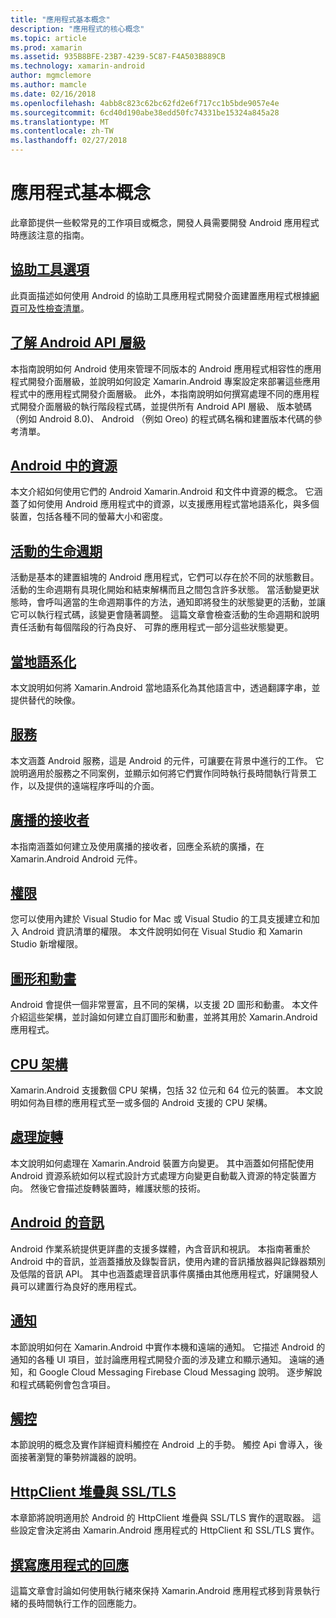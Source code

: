 ```yaml
---
title: "應用程式基本概念"
description: "應用程式的核心概念"
ms.topic: article
ms.prod: xamarin
ms.assetid: 935B8BFE-23B7-4239-5C87-F4A503B889CB
ms.technology: xamarin-android
author: mgmclemore
ms.author: mamcle
ms.date: 02/16/2018
ms.openlocfilehash: 4abb8c823c62bc62fd2e6f717cc1b5bde9057e4e
ms.sourcegitcommit: 6cd40d190abe38edd50fc74331be15324a845a28
ms.translationtype: MT
ms.contentlocale: zh-TW
ms.lasthandoff: 02/27/2018
---
```

# <a name="application-fundamentals"></a>應用程式基本概念

此章節提供一些較常見的工作項目或概念，開發人員需要開發 Android 應用程式時應該注意的指南。

## <a name="accessibilityandroidapp-fundamentalsaccessibilitymd"></a>[協助工具選項](~/android/app-fundamentals/accessibility.md)

此頁面描述如何使用 Android 的協助工具應用程式開發介面建置應用程式根據[網頁可及性檢查清單](~/cross-platform/app-fundamentals/accessibility.md)。

##  <a name="understanding-android-api-levelsandroidapp-fundamentalsandroid-api-levelsmd"></a>[了解 Android API 層級](~/android/app-fundamentals/android-api-levels.md)

本指南說明如何 Android 使用來管理不同版本的 Android 應用程式相容性的應用程式開發介面層級，並說明如何設定 Xamarin.Android 專案設定來部署這些應用程式中的應用程式開發介面層級。 此外，本指南說明如何撰寫處理不同的應用程式開發介面層級的執行階段程式碼，並提供所有 Android API 層級、 版本號碼 （例如 Android 8.0)、 Android （例如 Oreo) 的程式碼名稱和建置版本代碼的參考清單。



##  <a name="resources-in-androidandroidapp-fundamentalsresources-in-androidindexmd"></a>[Android 中的資源](~/android/app-fundamentals/resources-in-android/index.md)

本文介紹如何使用它們的 Android Xamarin.Android 和文件中資源的概念。 它涵蓋了如何使用 Android 應用程式中的資源，以支援應用程式當地語系化，與多個裝置，包括各種不同的螢幕大小和密度。




##  <a name="activity-lifecycleandroidapp-fundamentalsactivity-lifecycleindexmd"></a>[活動的生命週期](~/android/app-fundamentals/activity-lifecycle/index.md)

活動是基本的建置組塊的 Android 應用程式，它們可以存在於不同的狀態數目。 活動的生命週期有具現化開始和結束解構而且之間包含許多狀態。 當活動變更狀態時，會呼叫適當的生命週期事件的方法，通知即將發生的狀態變更的活動，並讓它可以執行程式碼，該變更會隨著調整。 這篇文章會檢查活動的生命週期和說明責任活動有每個階段的行為良好、 可靠的應用程式一部分這些狀態變更。

##  <a name="localizationandroidapp-fundamentalslocalizationmd"></a>[當地語系化](~/android/app-fundamentals/localization.md)

本文說明如何將 Xamarin.Android 當地語系化為其他語言中，透過翻譯字串，並提供替代的映像。

## <a name="servicesandroidapp-fundamentalsservicesindexmd"></a>[服務](~/android/app-fundamentals/services/index.md)

本文涵蓋 Android 服務，這是 Android 的元件，可讓要在背景中進行的工作。 它說明適用於服務之不同案例，並顯示如何將它們實作同時執行長時間執行背景工作，以及提供的遠端程序呼叫的介面。

## <a name="broadcast-receiversandroidapp-fundamentalsbroadcast-receiversmd"></a>[廣播的接收者](~/android/app-fundamentals/broadcast-receivers.md)

本指南涵蓋如何建立及使用廣播的接收者，回應全系統的廣播，在 Xamarin.Android Android 元件。



##  <a name="permissionsandroidapp-fundamentalspermissionsmd"></a>[權限](~/android/app-fundamentals/permissions.md)

您可以使用內建於 Visual Studio for Mac 或 Visual Studio 的工具支援建立和加入 Android 資訊清單的權限。 本文件說明如何在 Visual Studio 和 Xamarin Studio 新增權限。



##  <a name="graphics-and-animationandroidapp-fundamentalsgraphics-and-animationmd"></a>[圖形和動畫](~/android/app-fundamentals/graphics-and-animation.md)

Android 會提供一個非常豐富，且不同的架構，以支援 2D 圖形和動畫。 本文件介紹這些架構，並討論如何建立自訂圖形和動畫，並將其用於 Xamarin.Android 應用程式。


##  <a name="cpu-architecturesandroidapp-fundamentalscpu-architecturesmd"></a>[CPU 架構](~/android/app-fundamentals/cpu-architectures.md)

Xamarin.Android 支援數個 CPU 架構，包括 32 位元和 64 位元的裝置。 本文說明如何為目標的應用程式至一或多個的 Android 支援的 CPU 架構。




##  <a name="handling-rotationandroidapp-fundamentalshandling-rotationmd"></a>[處理旋轉](~/android/app-fundamentals/handling-rotation.md)

本文說明如何處理在 Xamarin.Android 裝置方向變更。 其中涵蓋如何搭配使用 Android 資源系統如何以程式設計方式處理方向變更自動載入資源的特定裝置方向。 然後它會描述旋轉裝置時，維護狀態的技術。



##  <a name="android-audioandroidapp-fundamentalsandroid-audiomd"></a>[Android 的音訊](~/android/app-fundamentals/android-audio.md)

Android 作業系統提供更詳盡的支援多媒體，內含音訊和視訊。 本指南著重於 Android 中的音訊，並涵蓋播放及錄製音訊，使用內建的音訊播放器與記錄器類別及低階的音訊 API。 其中也涵蓋處理音訊事件廣播由其他應用程式，好讓開發人員可以建置行為良好的應用程式。




##  <a name="notificationsandroidapp-fundamentalsnotificationsindexmd"></a>[通知](~/android/app-fundamentals/notifications/index.md)

本節說明如何在 Xamarin.Android 中實作本機和遠端的通知。 它描述 Android 的通知的各種 UI 項目，並討論應用程式開發介面的涉及建立和顯示通知。 遠端的通知，和 Google Cloud Messaging Firebase Cloud Messaging 說明。 逐步解說和程式碼範例會包含項目。



##  <a name="touchandroidapp-fundamentalstouchindexmd"></a>[觸控](~/android/app-fundamentals/touch/index.md)

本節說明的概念及實作詳細資料觸控在 Android 上的手勢。 觸控 Api 會導入，後面接著瀏覽的筆勢辨識器的說明。



##  <a name="httpclient-stack-and-ssltlsandroidapp-fundamentalshttp-stackmd"></a>[HttpClient 堆疊與 SSL/TLS](~/android/app-fundamentals/http-stack.md)

本章節將說明適用於 Android 的 HttpClient 堆疊與 SSL/TLS 實作的選取器。 這些設定會決定將由 Xamarin.Android 應用程式的 HttpClient 和 SSL/TLS 實作。


##  <a name="writing-responsive-applicationswriting-responsive-appsmd"></a>[撰寫應用程式的回應](writing-responsive-apps.md)

這篇文章會討論如何使用執行緒來保持 Xamarin.Android 應用程式移到背景執行緒的長時間執行工作的回應能力。
